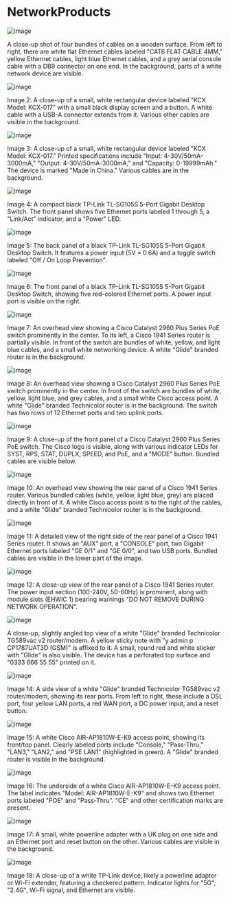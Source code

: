 # NetworkProducts
![image](https://github.com/user-attachments/assets/5f0e8c1e-ac61-46f9-8bd2-b07329c39cc2)

A close-up shot of four bundles of cables on a wooden surface. From left to right, there are white flat Ethernet cables labeled "CAT6 FLAT CABLE 4MM," yellow Ethernet cables, light blue Ethernet cables, and a grey serial console cable with a DB9 connector on one end. In the background, parts of a white network device are visible.

![image](https://github.com/user-attachments/assets/3f8afcff-b352-4884-8e94-313d5b3b163f)

Image 2: A close-up of a small, white rectangular device labeled "KCX Model: KCX-017" with a small black display screen and a button. A white cable with a USB-A connector extends from it. Various other cables are visible in the background.

![image](https://github.com/user-attachments/assets/7c928e1e-0aa6-4f16-99eb-4226b6467327)

Image 3: A close-up of a small, white rectangular device labeled "KCX Model: KCX-017." Printed specifications include "Input: 4-30V/50mA-3000mA," "Output: 4-30V/50mA-3000mA," and "Capacity: 0-19999mAh." The device is marked "Made in China." Various cables are in the background.

![image](https://github.com/user-attachments/assets/ffb5e66f-01e0-4eae-8def-afcfae3a3825)

Image 4: A compact black TP-Link TL-SG105S 5-Port Gigabit Desktop Switch. The front panel shows five Ethernet ports labeled 1 through 5, a "Link/Act" indicator, and a "Power" LED.

![image](https://github.com/user-attachments/assets/dab34a5a-1b49-4b9d-a68c-71fd7b725385)

Image 5: The back panel of a black TP-Link TL-SG105S 5-Port Gigabit Desktop Switch. It features a power input (5V = 0.6A) and a toggle switch labeled "Off / On Loop Prevention".

![image](https://github.com/user-attachments/assets/ac2a1cbe-be71-47ca-b192-f9ec0ff0938d)

Image 6: The front panel of a black TP-Link TL-SG105S 5-Port Gigabit Desktop Switch, showing five red-colored Ethernet ports. A power input port is visible on the right.


![image](https://github.com/user-attachments/assets/c15e7c94-6b74-4e34-b5a9-372ce3d366ae)

Image 7: An overhead view showing a Cisco Catalyst 2960 Plus Series PoE switch prominently in the center. To its left, a Cisco 1941 Series router is partially visible. In front of the switch are bundles of white, yellow, and light blue cables, and a small white networking device. A white "Glide" branded router is in the background.

![image](https://github.com/user-attachments/assets/14b1bd71-8b91-41af-af46-1e85bfdcd18c)


Image 8: An overhead view showing a Cisco Catalyst 2960 Plus Series PoE switch prominently in the center. In front of the switch are bundles of white, yellow, light blue, and grey cables, and a small white Cisco access point. A white "Glide" branded Technicolor router is in the background. The switch has two rows of 12 Ethernet ports and two uplink ports.

![image](https://github.com/user-attachments/assets/c8aabcf1-54a7-4362-ba8a-3425c75e04c2)

Image 9: A close-up of the front panel of a Cisco Catalyst 2960 Plus Series PoE switch. The Cisco logo is visible, along with various indicator LEDs for SYST, RPS, STAT, DUPLX, SPEED, and PoE, and a "MODE" button. Bundled cables are visible below.

![image](https://github.com/user-attachments/assets/ca50b059-3c75-4f71-be7e-05a9dab7c0a7)

Image 10: An overhead view showing the rear panel of a Cisco 1941 Series router. Various bundled cables (white, yellow, light blue, grey) are placed directly in front of it. A white Cisco access point is to the right of the cables, and a white "Glide" branded Technicolor router is in the background.

![image](https://github.com/user-attachments/assets/8d2624a9-c260-4c55-a5b5-677925093c12)

Image 11: A detailed view of the right side of the rear panel of a Cisco 1941 Series router. It shows an "AUX" port, a "CONSOLE" port, two Gigabit Ethernet ports labeled "GE 0/1" and "GE 0/0", and two USB ports. Bundled cables are visible in the lower part of the image.

![image](https://github.com/user-attachments/assets/4aaea2ec-15f8-4ad5-878d-5c99ee386855)

Image 12: A close-up view of the rear panel of a Cisco 1941 Series router. The power input section (100-240V, 50-60Hz) is prominent, along with module slots (EHWIC 1) bearing warnings "DO NOT REMOVE DURING NETWORK OPERATION".

![image](https://github.com/user-attachments/assets/85d957b0-99ed-415b-bb00-0ac0e8cc6bac)

A close-up, slightly angled top view of a white "Glide" branded Technicolor TG589vac v2 router/modem. A yellow sticky note with "y admin p CP1787UAT3D (GSM)" is affixed to it. A small, round red and white sticker with "Glide" is also visible. The device has a perforated top surface and "0333 666 55 55" printed on it.

![image](https://github.com/user-attachments/assets/99d93e3c-99fe-4e71-a9e6-e1c7ac6f0c89)

Image 14: A side view of a white "Glide" branded Technicolor TG589vac v2 router/modem, showing its rear ports. From left to right, these include a DSL port, four yellow LAN ports, a red WAN port, a DC power input, and a reset button.

![image](https://github.com/user-attachments/assets/4b4d9b9d-2fea-4c98-a91e-e66fa3cf9be8)

Image 15: A white Cisco AIR-AP1810W-E-K9 access point, showing its front/top panel. Clearly labeled ports include "Console," "Pass-Thru," "LAN3," "LAN2," and "PSE LAN1" (highlighted in green). A "Glide" branded router is visible in the background.

![image](https://github.com/user-attachments/assets/4d09cce5-c0ef-4f34-81ff-7d45ed078cfa)

Image 16: The underside of a white Cisco AIR-AP1810W-E-K9 access point. The label indicates "Model: AIR-AP1810W-E-K9" and shows two Ethernet ports labeled "POE" and "Pass-Thru". "CE" and other certification marks are present.

![image](https://github.com/user-attachments/assets/67d6cc05-bd01-4d08-9155-cbacecf04640)

Image 17: A small, white powerline adapter with a UK plug on one side and an Ethernet port and reset button on the other. Various cables are visible in the background.

![image](https://github.com/user-attachments/assets/11ea7589-6795-4c9f-a749-f9fb218c6a65)

Image 18: A close-up of a white TP-Link device, likely a powerline adapter or Wi-Fi extender, featuring a checkered pattern. Indicator lights for "5G", "2.4G", Wi-Fi signal, and Ethernet are visible.

